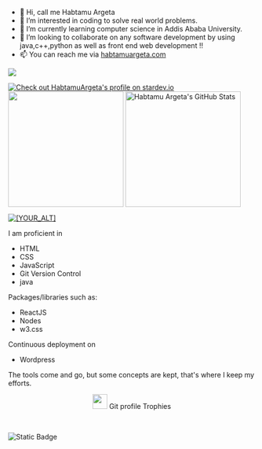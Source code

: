 - 👋 Hi, call me Habtamu Argeta
- 👀 I’m interested in coding to solve real world problems.
- 🌱 I’m currently learning computer science in Addis Ababa University.
- 💞️ I’m looking to collaborate on any software development by using java,c++,python as well as front end web development !!
- 📫 You can reach me via [habtamuargeta.com](https://habtamuargeta.github.io/My-Resum/)
  
![](https://visitor-badge.laobi.icu/badge?page_id=HabtamuArgeta)
<br>

[![Check out HabtamuArgeta's profile on stardev.io](https://stardev.io/developers/HabtamuArgeta/badge/languages/global.svg)](https://stardev.io/developers/HabtamuArgeta)
<a href="https://github.com/HabtamuArgeta/HabtamuArgeta">
  <img height="235px" align="center" src="https://github-readme-stats.vercel.app/api/top-langs/?username=HabtamuArgeta&hide=java&title_color=ffffff&text_color=c9cacc&icon_color=2bbc8a&bg_color=1d1f21" /></a>
<a href="https://github.com/HabtamuArgeta/HabtamuArgeta">
  <img height="235px" align="center" src="https://github-readme-stats.vercel.app/api?username=HabtamuArgeta&show_icons=true&line_height=27&count_private=true&title_color=ffffff&text_color=c9cacc&icon_color=2bbc8a&bg_color=1d1f21" alt="Habtamu Argeta's GitHub Stats" />
</a>  

<a href="https://habtamuargeta.github.io/My-Resum">
   <img src="http://github-readme-streak-stats.herokuapp.com?user=HabtamuArgeta&theme=prussian&hide_border=true" alt="[YOUR_ALT]"/>
 </a>

 I am proficient in  
- HTML  
- CSS  
- JavaScript  
- Git Version Control
- java

Packages/libraries such as:
- ReactJS
- Nodes
- w3.css 


Continuous deployment on  
- Wordpress

The tools come and go, but some concepts are kept, that's where I keep my efforts.

<p align="center"><img src="https://media.giphy.com/media/QaMcXSekUWx7aogAUr/giphy.gif" width="30" />&nbsp;Git profile Trophies</p><br>

![Static Badge](https://img.shields.io/badge/:badgeContent)


<!---
HabtamuArgeta/HabtamuArgeta is a ✨ special ✨ repository because its `README.md` (this file) appears on your GitHub profile.
You can click the Preview link to take a look at your changes.
--->
